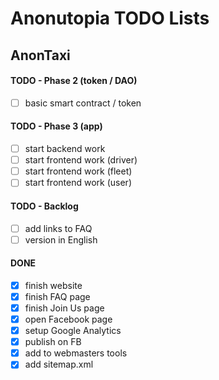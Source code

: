 # Anonutopia TODO Lists

## AnonTaxi

#### TODO - Phase 2 (token / DAO)

- [ ] basic smart contract / token

#### TODO - Phase 3 (app)

- [ ] start backend work
- [ ] start frontend work (driver)
- [ ] start frontend work (fleet)
- [ ] start frontend work (user)

#### TODO - Backlog

- [ ] add links to FAQ
- [ ] version in English

#### DONE

- [x] finish website
- [x] finish FAQ page
- [x] finish Join Us page
- [x] open Facebook page
- [x] setup Google Analytics
- [x] publish on FB
- [x] add to webmasters tools
- [x] add sitemap.xml
